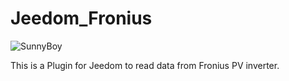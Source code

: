 # Jeedom_Fronius

![SunnyBoy](https://sattaz.github.io/Jeedom_Fronius/pictures/fronius_icon.png)

This is a Plugin for Jeedom to read data from Fronius PV inverter.
